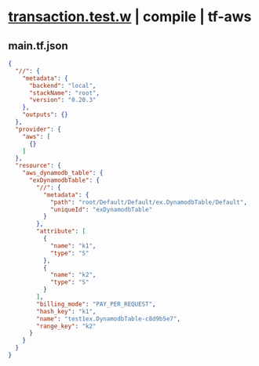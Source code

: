 # [transaction.test.w](../../../../../../examples/tests/sdk_tests/dynamodb-table/transaction.test.w) | compile | tf-aws

## main.tf.json
```json
{
  "//": {
    "metadata": {
      "backend": "local",
      "stackName": "root",
      "version": "0.20.3"
    },
    "outputs": {}
  },
  "provider": {
    "aws": [
      {}
    ]
  },
  "resource": {
    "aws_dynamodb_table": {
      "exDynamodbTable": {
        "//": {
          "metadata": {
            "path": "root/Default/Default/ex.DynamodbTable/Default",
            "uniqueId": "exDynamodbTable"
          }
        },
        "attribute": [
          {
            "name": "k1",
            "type": "S"
          },
          {
            "name": "k2",
            "type": "S"
          }
        ],
        "billing_mode": "PAY_PER_REQUEST",
        "hash_key": "k1",
        "name": "test1ex.DynamodbTable-c8d9b5e7",
        "range_key": "k2"
      }
    }
  }
}
```

